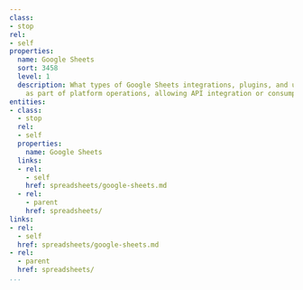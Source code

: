 ```yaml
---
class:
- stop
rel:
- self
properties:
  name: Google Sheets
  sort: 3458
  level: 1
  description: What types of Google Sheets integrations, plugins, and usage is available
    as part of platform operations, allowing API integration or consumption via sheets.
entities:
- class:
  - stop
  rel:
  - self
  properties:
    name: Google Sheets
  links:
  - rel:
    - self
    href: spreadsheets/google-sheets.md
  - rel:
    - parent
    href: spreadsheets/
links:
- rel:
  - self
  href: spreadsheets/google-sheets.md
- rel:
  - parent
  href: spreadsheets/
...
```

